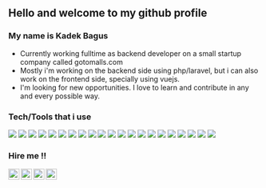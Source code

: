 
## Hello and welcome to my github profile


### My name is Kadek Bagus
- Currently working fulltime as backend developer on a small startup company called gotomalls.com
- Mostly i'm working on the backend side using php/laravel, but i can also work on the frontend side, specially using vuejs.
- I'm looking for new opportunities. I love to learn and contribute in any and every possible way.


### Tech/Tools that i use
<img src="https://img.shields.io/badge/-PHP-blueviolet?style=flat&logo=php&logoColor=ffffff" > <img src="https://img.shields.io/badge/-Laravel-pink?style=flat&logo=laravel&logoColor=00000" > <img src="https://img.shields.io/badge/-MySQL-blue?style=flat&logo=mysql&logoColor=ffffff" > <img src="https://img.shields.io/badge/-MongoDB-4DB33D?style=flat&logo=mongodb&logoColor=FFFFFF" > <img src="https://img.shields.io/badge/-JavaScript-eed718?style=flat&logo=javascript&logoColor=ffffff" > <img src="https://img.shields.io/badge/-Vue.js-success?style=flat&logo=vue.js&logoColor=ffffff" > <img src="https://img.shields.io/badge/-Tailwind-blue?style=flat&logo=tailwindcss&logoColor=ffffff" > <img src="https://img.shields.io/badge/-Python-green?style=flat&logo=python&logoColor=ffffff" > <img src = "https://img.shields.io/badge/-HTML5-E34F26?style=flat&logo=html5&logoColor=white" > <img src = "https://img.shields.io/badge/-CSS3-1572B6?style=flat&logo=css3&logoColor=white" > <img src="http://img.shields.io/badge/-Git-F1502F?style=flat&logo=git&logoColor=FFFFFF" > <img src="http://img.shields.io/badge/-Github-000000?style=flat&logo=github&logoColor=FFFFFF" > <img src="http://img.shields.io/badge/-VS%20Code-007ACC?style=flat&logo=visual%20studio%20code&logoColor=white" > <img src="https://img.shields.io/badge/-Linux-black?style=flat&logo=linux&logoColor=ffffff" > <img src="https://img.shields.io/badge/-Docker-informational?style=flat&logo=docker&logoColor=ffffff" > <img src="https://img.shields.io/badge/-Postman-orange?style=flat&logo=postman&logoColor=ffffff"> <img src="https://img.shields.io/badge/-Jira-informational?style=flat&logo=jira&logoColor=ffffff"> <img src="https://img.shields.io/badge/-Confluence-9cf?style=flat&logo=confluence&logoColor=ffffff"> <img src="https://img.shields.io/badge/-Elasticsearch-orange?style=flat&logo=elasticsearch&logoColor=ffffff"> <img src="https://img.shields.io/badge/-Markdown-black?style=flat&logo=markdown&logoColor=ffffff"> <img src="https://img.shields.io/badge/-Fontawesome-blue?style=flat&logo=fontawesome&logoColor=ffffff">


### Hire me !!
<a href="https://www.linkedin.com/in/kadek-bagus-20341622b/">
  <img align="left" alt="Kadek's Linkedin" width="22px" src="https://user-images.githubusercontent.com/9412349/154457700-b87e552c-89c9-4dce-b538-1d84991ff909.jpeg" />
</a>
<a href="mailto:kadekdarma90@gmail.com">
  <img align="left" alt="Kadek's Email" width="22px" src="https://user-images.githubusercontent.com/9412349/154454493-091af1a7-b394-4f23-9a5e-ae8c01f52e89.jpeg" />
</a>
<a href="https://github.com/kadekbagus">
  <img align="left" alt="Kadek's Github" width="22px" src="https://user-images.githubusercontent.com/9412349/154457998-eab8cc2d-043d-4993-b576-984b71dd898f.png" />
</a>
<a href="https://twitter.com/kadekbagus">
  <img align="left" alt="Kadek's Twitter" width="22px" src="https://user-images.githubusercontent.com/9412349/154458260-d6fbd33f-54b6-4466-86aa-0dd07aab831d.png" />
</a>

<!---
kadekbagus/kadekbagus is a ✨ special ✨ repository because its `README.md` (this file) appears on your GitHub profile.
You can click the Preview link to take a look at your changes.
--->
